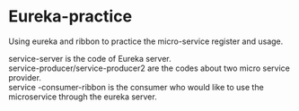 # Eureka-practice
Using eureka and ribbon to practice the micro-service register and usage. 

service-server is the code of Eureka server.  <br/>
service-producer/service-producer2 are the codes about two micro service provider.  <br/>
service -consumer-ribbon is the consumer who would like to use the microservice through the eureka server.  <br/>

